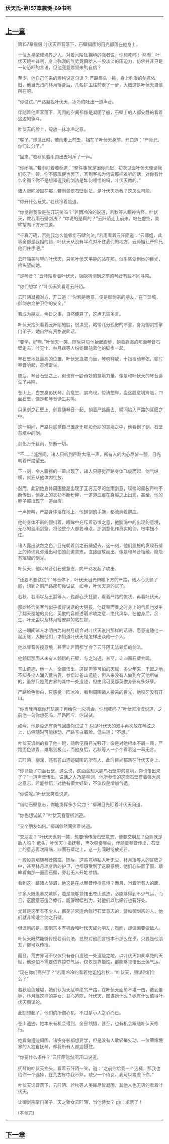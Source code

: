 ### 伏天氏-第157章震慑-69书吧

--------
[上一章](./d7cf33aa43257fdeb560425446954184.md)
--------


>
>
>
>第157章震慑
>叶伏天声音落下，石壁周围的目光都落在他身上。
>
>一位九星荣耀境界之人，对着六阶法相境的强者说，你想死吗！
>然而，叶伏天眼神锋利，身上弥漫的气势竟真给人一股淡淡的压迫力，仿佛并非只是一句恐吓的言语，但他究竟哪里来的自信？
>
>至少，他自己何来的资格说这句话？
>严路眉头一挑，身上弥漫的剑意依旧，他目光扫向林月瑶身后，几名护卫往前走了一步，大概这是叶伏天自信所在吧。
>
>“你试试。”严路凝视叶伏天，冰冷的吐出一道声音。
>
>伴随着他声音落下，周围的空间都像是凝固了般，石壁上的人都安静的看着这边的争斗。
>
>叶伏天的脸上，绽放一抹冰冷之意。
>
>“够了。”却见此时，若雨走上前去，挡在了叶伏天身前，开口道：“严师兄，你们过分了。”
>
>“回来。”若秋见若雨跑出去呵斥了一声。
>
>“你闭嘴。”若雨盯着若秋道：“整件事就是因你而起，初次见面叶伏天便请我们吃了一顿，你不感激便也罢了，回到客栈为何说那样难听的话，对你有什么企图？你不是想知道我的剑法是如何领悟的吗，叶伏天教的。”
>
>诸人眼眸凝固在那，若雨领悟石壁剑法，是叶伏天所教？这怎么可能。
>
>“你开什么玩笑。”若秋冷着脸道。
>
>“你觉得我像是在开玩笑吗？”若雨冷冷的说道，若秋等人眼神古怪，叶伏天，教若雨石壁剑法？
>“你说的是真的？”云阡陌走上前来，站在虚空，美眸望向下方开口道。
>
>“千真万确，否则我怎么能领悟石壁剑法。”若雨看着云阡陌道：“云师姐，此事全都是我姐的错，叶伏天从没有半点对不住我们的地方，云师姐让严师兄他们住手吧。”
>
>云阡陌美眸望向叶伏天，只见叶伏天平静的站在那，似乎感受到她的目光，抬头望向她。
>
>“是琴音？”云阡陌看着叶伏天，隐隐猜测到之前的琴音有些不同寻常。
>
>“你们想学？”叶伏天笑看着云阡陌。
>
>云阡陌凝视对方，开口道：“你若是愿意，便是御剑宗的朋友，在千盟城，御剑宗会护卫你的安全。”
>
>若成为朋友，今日之事，自然便算了，这点无需多言。
>
>叶伏天抬头看着云阡陌的脸，很漂亮，略带几分孤傲的冷意，身为御剑宗掌门弟子，她自然有资格说此话。
>
>“要学，好啊。”叶伏天一笑，随后只见他抬起脚步，朝着靠海的那面琴音石壁走去，叶无尘、林月瑶等人纷纷跟随着他的脚步一起。
>
>琴石壁地处最高的位置，叶伏天盘膝而坐，琴魂释放，十指拨动琴弦，顿时琴音响起，意境诞生。
>
>随后，琴音石壁之上，似也有一股奇妙的意境力量，像是和叶伏天的琴音诞生了共鸣。
>
>苍山上，白衣身影抚琴，剑意生、鹏鸟现，惊涛拍岸，当这股意境降临，四面石壁，像是和琴音诞生共鸣。
>
>只见剑之石壁上，剑意随琴音一起，朝着严路而去，瞬间钻入严路的耳膜之中。
>
>这一瞬间，严路只感觉自己置身于那股奇妙的意境之中，他看到了剑，石壁意境中的剑。
>
>剑化万千丝雨，斩断一切。
>
>“不……”遽然间，诸人只听到严路大吼一声，所有人的内心尽皆一颤，目光朝着严路望去。
>
>下一刻，令人震撼的一幕出现了，诸人只感觉严路身体飞旋而起，剑气纵横，疯狂从他体内绽放。
>
>然而，此刻他身体周围像是出现了无穷无尽的丝雨剑意，噗呲的撕裂声响不断传出，他身上的衣衫不断粉碎，一道道血痕在身躯之上出现，甚至，他的脖子都出现了一道血痕。
>
>一声惨叫，严路身体落在地上，他握剑的手腕，都流淌着鲜血。
>
>他的身体不断的颤抖着，眼眸中充斥着恐惧之意，他脑海中的出现的意境，无尽的丝雨剑意，将他整个人都要淹没，那剑意化作真实的剑，根本挡不住。
>
>诸人露出骇然之色，目光朝着剑之石壁望去，这一刻，他们震撼的发现石壁上的诗词竟弥漫出可怕的剑道意志，直接绽放而出，像是和琴音相融，隐隐有璀璨的剑光。
>
>叶伏天，他以琴音引石壁意志，向严路发起了攻击。
>
>“还要不要试试？”琴音停下，叶伏天目光俯瞰下方的严路，诸人心头颤了颤，想到之前严路那句你试试，如今，叶伏天真的试了。
>
>若秋、若雨以及王爵等人，也都心头狂颤，看着严路的惨状，再看叶伏天。
>
>那始终含笑客气似乎很好说话的大男孩，他抚琴而奏之时身上的气质也发生了翻天覆地的变化，英俊的容颜透着冷峻之意，绝代风华，在他身后，余生、叶无尘以及林月瑶安静的站在那。
>
>这一瞬间诸人才明白为何林月瑶会对叶伏天说出那样的话语，愿意追随他一起历练，大概他们，才知道叶伏天是怎样出众的一个人。
>
>他以琴音传授意境，甚至让若雨都学会了云阡陌无法领悟的剑法。
>
>他领悟那面从未有人领悟的石壁，与之沟通，甚至，让四面石壁共鸣。
>
>苍山遗迹，他一人，全部悟出，这是何等可怕的天赋，多少年来，千盟之地不知多少人涌入荒古界，参悟过苍山遗迹，但从来没有人做到今天他所做的，虽然只是荒古界的其中一处遗迹，但由此可见那英俊身影有多妖孽。
>
>严路脸色惨白，只感觉一阵冰冷，看到周围诸人投来的目光，他咬牙没有开口。
>
>“你当我再跟你开玩笑？再给你一次机会，你想死吗？”叶伏天冷漠说道，之前他一句你想死吗，严路回应，你试试。
>
>如今，他是否还有勇气回应你试试？
>只见叶伏天的双手再次放在琴弦之上，仿佛随时可能拨动，严路苍白着脸，低头道：“不想。”
>
>叶伏天讽刺的看了他一眼，随后便将目光移开，像是对他根本不屑一顾，严路面色铁青，难堪到极点，而他身后，若秋等人一个个看着这一幕无言。
>
>云阡陌、柳渊，还有苍山遗迹周围的所有人，此时目光都落在叶伏天身上。
>
>“你领悟了四面石壁，这么说，这面金翅大鹏鸟石壁中的意境，你也悟出来了？”一道声音传出，说话之人乃是柳渊，他所参悟的这面石壁有着强大风之意志，若能参悟，对他有很大好处，不仅仅是增加气运。
>
>“你说呢。”叶伏天笑着说道。
>
>“借助石壁意志，你能发挥多少实力？”柳渊目光盯着叶伏天问道。
>
>“你也想试试？”叶伏天看着柳渊道。
>
>“交个朋友如何。”柳渊忽然间笑着说道。
>
>“交朋友？”叶伏天讽刺一笑，想要他传授石壁意志，便要交朋友？否则就是敌人吗？
>低头，叶伏天十指抚琴，再次弹奏琴曲，伴随着琴音传出，石壁上的意志再次降临，四面石壁之上，这一刻同时绽放光芒。
>
>一股股意境随琴音降临，随后，这些意境钻入叶无尘、林月瑶等人的耳膜之中，甚至林月瑶身后的护卫，也都感受到了这股意境，他们心头颤了颤，眼眸看向那一面面石壁，旁若无人开始参悟。
>
>看到这一幕诸人皱眉，他这是在以琴音传授意境？而且，当着所有人的面。
>
>许多人既羡慕又嫉妒，若是能够领悟出苍山遗迹，必能够得到不少气运，而且，这股意志适合修行，能够增幅战力，对他们以后修行也有好处。
>
>尤其是这里有不少人，都是非常适合修行石壁意志的，譬如御剑宗的人，他们就非常适合剑之石壁。
>
>但讽刺的是，御剑宗本有机会和叶伏天成为朋友，然而，却偏偏要做敌人。
>
>叶伏天既然能够传授若雨剑法，显然对他而言根本不那么在乎，只要是他朋友，都可以传授。
>
>而且，荒古界可不仅仅只有苍山遗迹一处遗迹之地，以叶伏天如此卓绝的天赋，他恐怕不需要依靠掠夺气运，仅仅是靠悟性，都能够领悟出王侯气运。
>
>“现在你们高兴了？”若雨冷冷的看着她姐姐若秋：“叶伏天，图谋你们什么？”
>
>若秋脸色难堪，她们认为天赋卓绝的严路，在叶伏天面前不堪一击，遭到羞辱，林月瑶这样的美女，甘心追随，叶伏天，图谋她什么？她有什么值得叶伏天图谋的。
>
>此刻想起了，他们的所谓心机，不过是小人之心而已。
>
>苍山遗迹，她本来有机会得到，全部领悟，甚至，也有机会跟随叶伏天修行。
>
>她看向遗迹周围，诸多身影都想要学，但是没有人敢轻举妄动，一位荣耀境界的人独自抚琴，却将所有人都震慑住。
>
>“你要什么条件？”云阡陌忽然间开口说道。
>
>抚琴的叶伏天抬头，看着云阡陌一笑，道：“之前你给我一个选择，那我也给你一个选择，在荒古界中我不熟，缺少一个侍女，我可以考虑下你。”
>
>叶伏天话音落下，云阡陌、若秋等人美眸尽皆凝固，其他人也无语的看着叶伏天。
>
>让御剑宗掌门弟子，天之骄女云阡陌，当他侍女？
>ps：求票了！
>
>(本章完)
>
>

--------
[下一章](./22d2c62365cb28fff398e2e854c989e8.md)
--------

